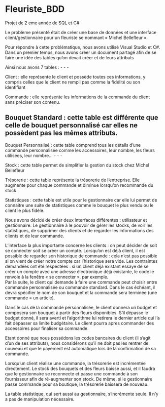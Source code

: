 # Fleuriste_BDD
Projet de 2 eme année de SQL et C#

Le problème présenté était de créer une base de données et une interface client/gestionnaire pour 
un fleuriste se nommant « Michel Bellefleur ».  

Pour répondre à cette problématique, nous avons utilisé Visual Studio et C#.  
Dans un premier temps, nous avons créer un document partagé afin de se faire une idée des tables 
qu’on devait créer et de leurs attributs

Ainsi nous avons 7 tables : - - - 

Client : elle représente le client et possède toutes ces informations, y compris celles que le 
client ne rempli pas comme la fidélité ou son identifiant 

Commande : elle représente les informations de la commande du client sans préciser son 
contenu.  

Bouquet Standard : cette table est différente que celle de bouquet personnalisé car elles ne 
possèdent pas les mêmes attributs.  
- 

Bouquet Personnalisé : cette table comprend tous les détails d’une commande personnalisée 
comme les accessoires, leur nombre, les fleurs utilisées, leur nombre… - - - 

Stock : cette table permet de simplifier la gestion du stock chez Michel Bellefleur 

Trésorerie : cette table représente la trésorerie de l’entreprise. Elle augmente pour chaque 
commande et diminue lorsqu’on recommande du stock  

Statistiques : cette table est utile pour le gestionnaire car elle lui permet de connaitre une 
suite de statistiques comme le bouquet le plus vendu ou le client le plus fidèle. 



Nous avons décidé de créer deux interfaces différentes : utilisateur et gestionnaire. Le gestionnaire à 
le pouvoir de gérer les stocks, de voir les statistiques, de supprimer des clients et de regarder les 
informations des clients et de leur commande.  


L’interface la plus importante concerne les clients : on peut décider de soit se connecter soit se créer 
un compte. Lorsqu’on est déjà client, il est possible de regarder son historique de commande : cela 
n’est pas possible si on vient de créer notre compte car l’historique sera vide. Les contraintes 
demandées ont été respectées : si un client déjà existant essaye de se créer un compte avec une 
adresse électronique déjà existante, le code le renvoie à la fenêtre « se connecter », par exemple.  
Par la suite, le client qui demande à faire une commande peut choisir entre commande personnalisée 
ou commande standard. Dans le cas échéant, il devra spécifier le nom de son bouquet et la 
commande sera terminée (une commande = un article). 


Dans le cas de la commande personnalisée, le client donnera un budget et composera son bouquet à 
partir des fleurs disponibles. S’il dépasse le budget donné, il sera averti et l’algorithme lui retirera le 
dernier article qui l’a fait dépasser sa limite budgétaire. Le client pourra après commander des 
accessoires pour finaliser sa commande. 

Etant donné que nous possédons les codes bancaires du client (il s’agit d’un de ses attributs), nous 
considérons qu’il ne doit pas les rentrer de nouveau et que le payement est automatique lors de la 
confirmation de sa commande.  

Lorsqu’un client réalise une commande, la trésorerie est incrémentée directement. Le stock des 
bouquets et des fleurs baisse aussi, et il faudra que le gestionnaire se reconnecte et passe une 
commande à son fournisseur afin de ré-augmenter son stock. De même, si le gestionnaire passe 
commande pour sa boutique, la trésorerie baissera de nouveau. 

La table statistique, qui sert aussi au gestionnaire, s’incrémente seule. Il n’y a pas de manipulation 
nécessaire.
